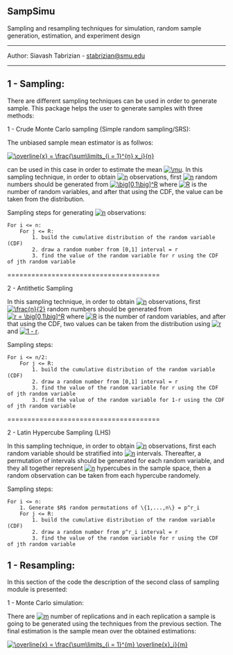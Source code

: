 ## SampSimu
Sampling and resampling techniques for simulation, random sample generation, estimation, and experiment design

---------

Author: Siavash Tabrizian - stabrizian@smu.edu

---------
## 1 - Sampling: 
There are different sampling techniques can be used in order to generate sample. This package helps 
the user to generate samples with three methods:

1 - Crude Monte Carlo sampling (Simple random sampling/SRS):

The unbiased sample mean estimator is as follwos: 

<a href="https://www.codecogs.com/eqnedit.php?latex=\overline{x}&space;=&space;\frac{\sum\limits_{i&space;=&space;1}^{n}&space;x_i}{n}" target="_blank"><img src="https://latex.codecogs.com/svg.latex?\overline{x}&space;=&space;\frac{\sum\limits_{i&space;=&space;1}^{n}&space;x_i}{n}" title="\overline{x} = \frac{\sum\limits_{i = 1}^{n} x_i}{n}" /></a> 

can be used in this case in order to estimate the mean <a href="https://www.codecogs.com/eqnedit.php?latex=\mu" target="_blank"><img src="https://latex.codecogs.com/svg.latex?\mu" title="\mu" /></a>.
In this sampling technique, in order to obtain <a href="https://www.codecogs.com/eqnedit.php?latex=n" target="_blank"><img src="https://latex.codecogs.com/svg.latex?n" title="n" /></a> observations, first <a href="https://www.codecogs.com/eqnedit.php?latex=n" target="_blank"><img src="https://latex.codecogs.com/svg.latex?n" title="n" /></a> random numbers should be generated from <a href="https://www.codecogs.com/eqnedit.php?latex=\big[0,1\big]^R" target="_blank"><img src="https://latex.codecogs.com/svg.latex?\big[0,1\big]^R" title="\big[0,1\big]^R" /></a> where <a href="https://www.codecogs.com/eqnedit.php?latex=R" target="_blank"><img src="https://latex.codecogs.com/svg.latex?R" title="R" /></a> is the number of random variables, and after that  using the CDF, the value can be taken from the distribution. 

Sampling steps for generating <a href="https://www.codecogs.com/eqnedit.php?latex=n" target="_blank"><img src="https://latex.codecogs.com/svg.latex?n" title="n" /></a> observations:

~~~
For i <= n:
    For j <= R: 
		1. build the cumulative distribution of the random variable (CDF)
		2. draw a random number from [0,1] interval = r
		3. find the value of the random variable for r using the CDF of jth random variable
~~~

======================================

2 - Antithetic Sampling 

In this sampling technique, in order to obtain <a href="https://www.codecogs.com/eqnedit.php?latex=R" target="_blank"><img src="https://latex.codecogs.com/svg.latex?n" title="n" /></a> observations, first <a href="https://www.codecogs.com/eqnedit.php?latex=\frac{n}{2}" target="_blank"><img src="https://latex.codecogs.com/svg.latex?\frac{n}{2}" title="\frac{n}{2}" /></a> random numbers should be generated from <a href="https://www.codecogs.com/eqnedit.php?latex=r&space;=&space;\big[0,1\big]^R" target="_blank"><img src="https://latex.codecogs.com/svg.latex?r&space;=&space;\big[0,1\big]^R" title="r = \big[0,1\big]^R" /></a> where <a href="https://www.codecogs.com/eqnedit.php?latex=R" target="_blank"><img src="https://latex.codecogs.com/svg.latex?R" title="R" /></a> is the number of random variables, and after that  using the CDF, two values can be taken from the distribution using <a href="https://www.codecogs.com/eqnedit.php?latex=R" target="_blank"><img src="https://latex.codecogs.com/svg.latex?r" title="r" /></a> and <a href="https://www.codecogs.com/eqnedit.php?latex=1&space;-&space;r" target="_blank"><img src="https://latex.codecogs.com/svg.latex?1&space;-&space;r" title="1 - r" /></a>. 


Sampling steps:

~~~
For i <= n/2:
    For j <= R: 
		1. build the cumulative distribution of the random variable (CDF)
		2. draw a random number from [0,1] interval = r
		3. find the value of the random variable for r using the CDF of jth random variable
		3. find the value of the random variable for 1-r using the CDF of jth random variable
~~~

======================================

2 - Latin Hypercube Sampling (LHS) 

In this sampling technique, in order to obtain <a href="https://www.codecogs.com/eqnedit.php?latex=n" target="_blank"><img src="https://latex.codecogs.com/svg.latex?n" title="n" /></a> observations, first each random variable should be stratified into <a href="https://www.codecogs.com/eqnedit.php?latex=n" target="_blank"><img src="https://latex.codecogs.com/svg.latex?n" title="n" /></a> intervals. Thereafter, a permutation of intervals should be generated for each random variable, and they all together represent <a href="https://www.codecogs.com/eqnedit.php?latex=n" target="_blank"><img src="https://latex.codecogs.com/svg.latex?n" title="n" /></a> hypercubes in the sample space, then a random observation can be taken from each hypercube randomely.


Sampling steps:

~~~
For i <= n:
    1. Generate $R$ random permutations of \{1,...,n\} = p^r_i
    For j <= R: 
		1. build the cumulative distribution of the random variable (CDF)
		2. draw a random number from p^r_i interval = r
		3. find the value of the random variable for r using the CDF of jth random variable
~~~

## 1 - Resampling: 
In this section of the code the description of the second class of sampling module is presented:

1 - Monte Carlo simulation:

There are <a href="https://www.codecogs.com/eqnedit.php?latex=R" target="_blank"><img src="https://latex.codecogs.com/svg.latex?m" title="m" /></a> number of replications and in each replication a sample is going to be generated using the techniques from the previous section. The final estimation is the sample mean over the obtained estimations: 

<a href="https://www.codecogs.com/eqnedit.php?latex=\overline{x}&space;=&space;\frac{\sum\limits_{i&space;=&space;1}^{m}&space;\overline{x}_i}{m}" target="_blank"><img src="https://latex.codecogs.com/svg.latex?\overline{x}&space;=&space;\frac{\sum\limits_{i&space;=&space;1}^{n}&space;x_i}{n}" title="\overline{x} = \frac{\sum\limits_{i = 1}^{m} \overline{x}_i}{m}" /></a> 

